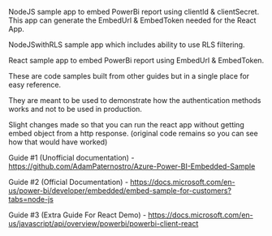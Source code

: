 NodeJS sample app to embed PowerBi report using clientId & clientSecret. This app can generate the EmbedUrl & EmbedToken needed for the React App.

NodeJSwithRLS sample app which includes ability to use RLS filtering.

React sample app to embed PowerBi report using EmbedUrl & EmbedToken.

These are code samples built from other guides but in a single place for easy reference. 

They are meant to be used to demonstrate how the authentication methods works and not to be used in production.

Slight changes made so that you can run the react app without getting embed object from a http response. (original code remains so you can see how that would have worked)

Guide #1 (Unofficial documentation) - https://github.com/AdamPaternostro/Azure-Power-BI-Embedded-Sample

Guide #2 (Official Documentation) - https://docs.microsoft.com/en-us/power-bi/developer/embedded/embed-sample-for-customers?tabs=node-js

Guide #3 (Extra Guide For React Demo) - https://docs.microsoft.com/en-us/javascript/api/overview/powerbi/powerbi-client-react
